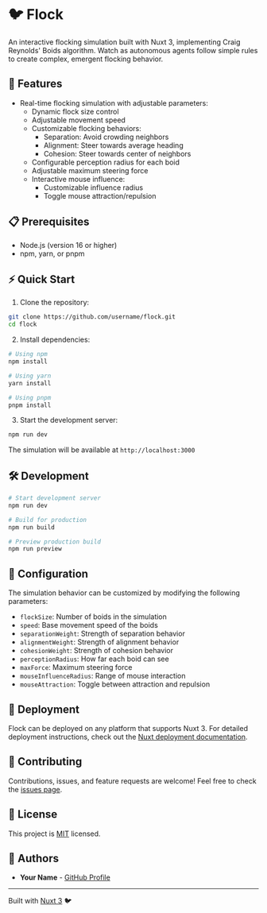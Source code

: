 # 🐦 Flock

An interactive flocking simulation built with Nuxt 3, implementing Craig Reynolds' Boids algorithm. Watch as autonomous agents follow simple rules to create complex, emergent flocking behavior.

## 🚀 Features

- Real-time flocking simulation with adjustable parameters:
  - Dynamic flock size control
  - Adjustable movement speed
  - Customizable flocking behaviors:
    - Separation: Avoid crowding neighbors
    - Alignment: Steer towards average heading
    - Cohesion: Steer towards center of neighbors
  - Configurable perception radius for each boid
  - Adjustable maximum steering force
  - Interactive mouse influence:
    - Customizable influence radius
    - Toggle mouse attraction/repulsion

## 📋 Prerequisites

- Node.js (version 16 or higher)
- npm, yarn, or pnpm

## ⚡ Quick Start

1. Clone the repository:

```bash
git clone https://github.com/username/flock.git
cd flock
```

2. Install dependencies:

```bash
# Using npm
npm install

# Using yarn
yarn install

# Using pnpm
pnpm install
```

3. Start the development server:

```bash
npm run dev
```

The simulation will be available at `http://localhost:3000`

## 🛠️ Development

```bash
# Start development server
npm run dev

# Build for production
npm run build

# Preview production build
npm run preview
```

## 🔧 Configuration

The simulation behavior can be customized by modifying the following parameters:

- `flockSize`: Number of boids in the simulation
- `speed`: Base movement speed of the boids
- `separationWeight`: Strength of separation behavior
- `alignmentWeight`: Strength of alignment behavior
- `cohesionWeight`: Strength of cohesion behavior
- `perceptionRadius`: How far each boid can see
- `maxForce`: Maximum steering force
- `mouseInfluenceRadius`: Range of mouse interaction
- `mouseAttraction`: Toggle between attraction and repulsion

## 🚀 Deployment

Flock can be deployed on any platform that supports Nuxt 3. For detailed deployment instructions, check out the [Nuxt deployment documentation](https://nuxt.com/docs/getting-started/deployment).

## 🤝 Contributing

Contributions, issues, and feature requests are welcome! Feel free to check the [issues page](link-to-issues).

## 📝 License

This project is [MIT](link-to-license) licensed.

## 👥 Authors

- **Your Name** - [GitHub Profile](your-github-profile-link)

---

Built with [Nuxt 3](https://nuxt.com) 🐦
